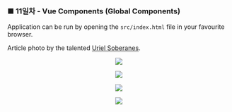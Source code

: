 <h3>■ 11일차 - Vue Components (Global Components)</h3>

Application can be run by opening the `src/index.html` file in your favourite browser.

Article photo by the talented [Uriel Soberanes](https://unsplash.com/photos/2eet_WIW-4Q).

<p align="center">
  <img src="./public/assets/app-breakdown.png"/>
</p>
<p align="center">
  <img src="./public/assets/final-app.png"/>
</p>
<p align="center">
  <img src="./public/assets/global-components-app.png"/>
</p>
<p align="center">
  <img src="./public/assets/single-tweet.png"/>
</p>
